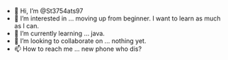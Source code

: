 - 👋 Hi, I’m @St3754ats97
- 👀 I’m interested in ... moving up from beginner.  I want to learn as much as I can.
- 🌱 I’m currently learning ... java.
- 💞️ I’m looking to collaborate on ... nothing yet.
- 📫 How to reach me ... new phone who dis?

<!---
St3754ats97/St3754ats97 is a ✨ special ✨ repository because its `README.md` (this file) appears on your GitHub profile.
You can click the Preview link to take a look at your changes.
--->
